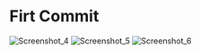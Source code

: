 # Firt Commit
![Screenshot_4](https://user-images.githubusercontent.com/62752649/140522931-71575b00-e4dd-4371-a047-1cc81a7b3778.png)
![Screenshot_5](https://user-images.githubusercontent.com/62752649/140522939-2866e9b8-905a-4138-b393-a76abf012742.png)
![Screenshot_6](https://user-images.githubusercontent.com/62752649/140522944-8c758109-fc5f-42f3-83dd-ca54b9c080d7.png)

